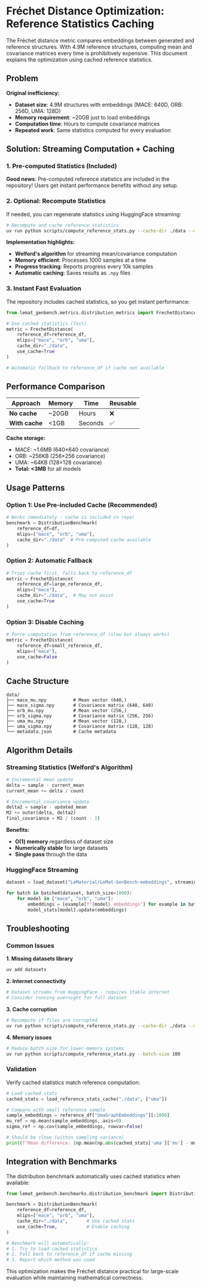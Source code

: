 # Fréchet Distance Optimization: Reference Statistics Caching

The Fréchet distance metric compares embeddings between generated and reference structures. With 4.9M reference structures, computing mean and covariance matrices every time is prohibitively expensive. This document explains the optimization using cached reference statistics.

## Problem

**Original inefficiency:**
- **Dataset size**: 4.9M structures with embeddings (MACE: 640D, ORB: 256D, UMA: 128D)
- **Memory requirement**: ~20GB just to load embeddings
- **Computation time**: Hours to compute covariance matrices
- **Repeated work**: Same statistics computed for every evaluation

## Solution: Streaming Computation + Caching

### 1. Pre-computed Statistics (Included)

**Good news**: Pre-computed reference statistics are included in the repository! Users get instant performance benefits without any setup.

### 2. Optional: Recompute Statistics

If needed, you can regenerate statistics using HuggingFace streaming:

```bash
# Recompute and cache reference statistics
uv run python scripts/compute_reference_stats.py --cache-dir ./data --models mace orb uma
```

**Implementation highlights:**
- **Welford's algorithm** for streaming mean/covariance computation
- **Memory efficient**: Processes 1000 samples at a time
- **Progress tracking**: Reports progress every 10k samples  
- **Automatic caching**: Saves results as `.npy` files

### 3. Instant Fast Evaluation

The repository includes cached statistics, so you get instant performance:

```python
from lemat_genbench.metrics.distribution_metrics import FrechetDistance

# Use cached statistics (fast)
metric = FrechetDistance(
    reference_df=reference_df,
    mlips=["mace", "orb", "uma"],
    cache_dir="./data",
    use_cache=True
)

# Automatic fallback to reference_df if cache not available
```

## Performance Comparison

| Approach | Memory | Time | Reusable |
|----------|--------|------|----------|
| **No cache** | ~20GB | Hours | ❌ |
| **With cache** | <1GB | Seconds | ✅ |

**Cache storage:**
- MACE: ~1.6MB (640×640 covariance)
- ORB: ~256KB (256×256 covariance)  
- UMA: ~64KB (128×128 covariance)
- **Total: <3MB** for all models

## Usage Patterns

### Option 1: Use Pre-included Cache (Recommended)
```python
# Works immediately - cache is included in repo!
benchmark = DistributionBenchmark(
    reference_df=df, 
    mlips=["mace", "orb", "uma"],
    cache_dir="./data"  # Pre-computed cache available
)
```

### Option 2: Automatic Fallback
```python
# Tries cache first, falls back to reference_df
metric = FrechetDistance(
    reference_df=large_reference_df,
    mlips=["mace"],
    cache_dir="./data",  # May not exist
    use_cache=True
)
```

### Option 3: Disable Caching
```python
# Force computation from reference_df (slow but always works)
metric = FrechetDistance(
    reference_df=small_reference_df,
    mlips=["mace"],
    use_cache=False
)
```

## Cache Structure

```
data/
├── mace_mu.npy          # Mean vector (640,)
├── mace_sigma.npy       # Covariance matrix (640, 640)
├── orb_mu.npy           # Mean vector (256,)
├── orb_sigma.npy        # Covariance matrix (256, 256)
├── uma_mu.npy           # Mean vector (128,)
├── uma_sigma.npy        # Covariance matrix (128, 128)
└── metadata.json        # Cache metadata
```

## Algorithm Details

### Streaming Statistics (Welford's Algorithm)
```python
# Incremental mean update
delta = sample - current_mean
current_mean += delta / count

# Incremental covariance update  
delta2 = sample - updated_mean
M2 += outer(delta, delta2)
final_covariance = M2 / (count - 1)
```

**Benefits:**
- **O(1) memory** regardless of dataset size
- **Numerically stable** for large datasets
- **Single pass** through the data

### HuggingFace Streaming
```python
dataset = load_dataset("LeMaterial/LeMat-GenBench-embeddings", streaming=True)

for batch in batched(dataset, batch_size=1000):
    for model in ["mace", "orb", "uma"]:
        embeddings = [example[f"{model}_embeddings"] for example in batch]
        model_stats[model].update(embeddings)
```

## Troubleshooting

### Common Issues

**1. Missing datasets library**
```bash
uv add datasets
```

**2. Internet connectivity**
```bash
# Dataset streams from HuggingFace - requires stable internet
# Consider running overnight for full dataset
```

**3. Cache corruption**
```bash
# Recompute if files are corrupted
uv run python scripts/compute_reference_stats.py --cache-dir ./data --models mace
```

**4. Memory issues**
```bash
# Reduce batch size for lower-memory systems
uv run python scripts/compute_reference_stats.py --batch-size 100
```

### Validation

Verify cached statistics match reference computation:
```python
# Load cached stats
cached_stats = load_reference_stats_cache("./data", ["uma"])

# Compare with small reference sample
sample_embeddings = reference_df["UmaGraphEmbeddings"][:1000]
mu_ref = np.mean(sample_embeddings, axis=0)
sigma_ref = np.cov(sample_embeddings, rowvar=False)

# Should be close (within sampling variance)
print(f"Mean difference: {np.mean(np.abs(cached_stats['uma']['mu'] - mu_ref))}")
```

## Integration with Benchmarks

The distribution benchmark automatically uses cached statistics when available:

```python
from lemat_genbench.benchmarks.distribution_benchmark import DistributionBenchmark

benchmark = DistributionBenchmark(
    reference_df=reference_df,
    mlips=["mace", "orb", "uma"],
    cache_dir="./data",       # Use cached stats
    use_cache=True,           # Enable caching
)

# Benchmark will automatically:
# 1. Try to load cached statistics
# 2. Fall back to reference_df if cache missing
# 3. Report which method was used
```

This optimization makes the Fréchet distance practical for large-scale evaluation while maintaining mathematical correctness.